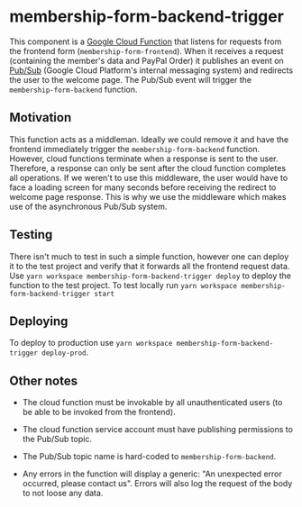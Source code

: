 # membership-form-backend-trigger

This component is a [Google Cloud Function](https://cloud.google.com/functions/docs/concepts/overview) that listens for requests from the frontend form (`membership-form-frontend`).
When it receives a request (containing the member's data and PayPal Order) it publishes an event on [Pub/Sub](https://cloud.google.com/pubsub/docs/overview)
(Google Cloud Platform's internal messaging system) and redirects the user to the welcome page.
The Pub/Sub event will trigger the `membership-form-backend` function.

## Motivation

This function acts as a middleman. Ideally we could remove it and have the frontend immediately trigger the
`membership-form-backend` function. However, cloud functions terminate when a response is sent to the user.
Therefore, a response can only be sent after the cloud function completes all operations.
If we weren't to use this middleware, the user would have to face a loading screen for many seconds before receiving the redirect to welcome page response.
This is why we use the middleware which makes use of the asynchronous Pub/Sub system.

## Testing

There isn't much to test in such a simple function, however one can deploy it to the test project and verify that
it forwards all the frontend request data. Use `yarn workspace membership-form-backend-trigger deploy` to deploy
the function to the test project. To test locally run `yarn workspace membership-form-backend-trigger start`

## Deploying

To deploy to production use `yarn workspace membership-form-backend-trigger deploy-prod`.

## Other notes

- The cloud function must be invokable by all unauthenticated users (to be able to be invoked from the frontend).

- The cloud function service account must have publishing permissions to the Pub/Sub topic.

- The Pub/Sub topic name is hard-coded to `membership-form-backend`.

- Any errors in the function will display a generic: "An unexpected error occurred, please contact us".
Errors will also log the request of the body to not loose any data.
